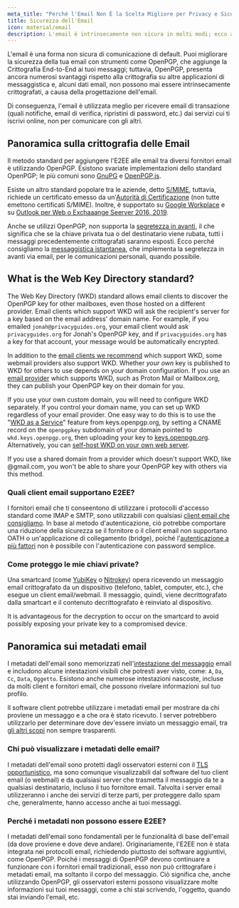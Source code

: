 ```yaml
---
meta_title: "Perché l'Email Non È la Scelta Migliore per Privacy e Sicurezza - Privacy Guides"
title: Sicurezza dell'Email
icon: material/email
description: L'email è intrinsecamente non sicura in molti modi; ecco alcune delle motivazioni per cui non è la nostra scelta principale per le comunicazioni sicure.
---
```


L'email è una forma non sicura di comunicazione di default. Puoi migliorare la sicurezza della tua email con strumenti come OpenPGP, che aggiunge la Crittografia End-to-End ai tuoi messaggi; tuttavia, OpenPGP, presenta ancora numerosi svantaggi rispetto alla crittografia su altre applicazioni di messaggistica e, alcuni dati email, non possono mai essere intrinsecamente crittografati, a causa della progettazione dell'email.

Di conseguenza, l'email è utilizzata meglio per ricevere email di transazione (quali notifiche, email di verifica, ripristini di password, etc.) dai servizi cui ti iscrivi online, non per comunicare con gli altri.

## Panoramica sulla crittografia delle Email

Il metodo standard per aggiungere l'E2EE alle email tra diversi fornitori email è utilizzando OpenPGP. Esistono svariate implementazioni dello standard OpenPGP; le più comuni sono [GnuPG](https://en.wikipedia.org/wiki/GNU_Privacy_Guard) e [OpenPGP.js](https://openpgpjs.org).

Esiste un altro standard popolare tra le aziende, detto [S/MIME](https://en.wikipedia.org/wiki/S/MIME), tuttavia, richiede un certificato emesso da un'[Autorità di Certificazione](https://en.wikipedia.org/wiki/Certificate_authority) (non tutte emettono certificati S/MIME). Inoltre, è supportato su [Google Workplace](https://support.google.com/a/topic/9061730?hl=en&ref_topic=9061731) e su [Outlook per Web o Exchaaange Seerver 2016, 2019](https://support.office.com/en-us/article/encrypt-messages-by-using-s-mime-in-outlook-on-the-web-878c79fc-7088-4b39-966f-14512658f480).

Anche se utilizzi OpenPGP, non supporta la [segretezza in avanti](https://en.wikipedia.org/wiki/Forward_secrecy), il che significa che se la chiave privata tua o del destinatario viene rubata, tutti i messaggi precedentemente crittografati saranno esposti. Ecco perché consigliamo la [messaggistica istantanea](../real-time-communication.md), che implementa la segretezza in avanti via email, per le comunicazioni personali, quando possibile.

## What is the Web Key Directory standard?

The Web Key Directory (WKD) standard allows email clients to discover the OpenPGP key for other mailboxes, even those hosted on a different provider. Email clients which support WKD will ask the recipient's server for a key based on the email address' domain name. For example, if you emailed `jonah@privacyguides.org`, your email client would ask `privacyguides.org` for Jonah's OpenPGP key, and if `privacyguides.org` has a key for that account, your message would be automatically encrypted.

In addition to the [email clients we recommend](../email-clients.md) which support WKD, some webmail providers also support WKD. Whether *your own* key is published to WKD for others to use depends on your domain configuration. If you use an [email provider](../email.md#openpgp-compatible-services) which supports WKD, such as Proton Mail or Mailbox.org, they can publish your OpenPGP key on their domain for you.

If you use your own custom domain, you will need to configure WKD separately. If you control your domain name, you can set up WKD regardless of your email provider. One easy way to do this is to use the "[WKD as a Service](https://keys.openpgp.org/about/usage#wkd-as-a-service)" feature from keys.openpgp.org, by setting a CNAME record on the `openpgpkey` subdomain of your domain pointed to `wkd.keys.openpgp.org`, then uploading your key to [keys.openpgp.org](https://keys.openpgp.org/). Alternatively, you can [self-host WKD on your own web server](https://wiki.gnupg.org/WKDHosting).

If you use a shared domain from a provider which doesn't support WKD, like @gmail.com, you won't be able to share your OpenPGP key with others via this method.

### Quali client email supportano E2EE?

I fornitori email che ti conseentono di utilizzare i protocolli d'accesso standard come IMAP e SMTP, sono utilizzabili con qualsiasi [client email che consigliamo](../email-clients.md). In base al metodo d'autenticazione, ciò potrebbe comportare una riduzione della sicurezza se il fornitore o il client email non supportano OATH o un'applicazione di collegamento (bridge), poiché l'[autenticazione a più fattori](multi-factor-authentication.md) non è possibile con l'autenticazione con password semplice.

### Come proteggo le mie chiavi private?

Una smartcard (come [YubiKey](https://support.yubico.com/hc/en-us/articles/360013790259-Using-Your-YubiKey-with-OpenPGP) o [Nitrokey](https://www.nitrokey.com)) opera ricevendo un messaggio email crittografato da un dispositivo (telefono, tablet, computer, etc.), che esegue un client email/webmail. Il messaggio, quindi, viene decrittografato dalla smartcart e il contenuto decrittografato è reinviato al dispositivo.

It is advantageous for the decryption to occur on the smartcard to avoid possibly exposing your private key to a compromised device.

## Panoramica sui metadati email

I metadati dell'email sono memorizzati nell'[intestazione del messaggio](https://en.wikipedia.org/wiki/Email#Message_header) email e includono alcune intestazioni visibili che potresti aver visto, come: `A`, `Da`, `Cc`, `Data`, `Oggetto`. Esistono anche numerose intestazioni nascoste, incluse da molti client e fornitori email, che possono rivelare informazioni sul tuo profilo.

Il software client potrebbe utilizzare i metadati email per mostrare da chi proviene un messaggo e a che ora è stato ricevuto. I server potrebbero utilizzarlo per determinare dove dev'essere inviato un messaggio email, tra [gli altri scopi](https://en.wikipedia.org/wiki/Email#Message_header) non sempre trasparenti.

### Chi può visualizzare i metadati delle email?

I metadati dell'email sono protetti dagli osservatori esterni con il [TLS opportunistico](https://en.wikipedia.org/wiki/Opportunistic_TLS), ma sono comunque visualizzabili dal software del tuo client email (o webmail) e da qualsiasi server che trasmetta il messaggio da te a qualsiasi destinatario, incluso il tuo fornitore email. Talvolta i server email utilizzeranno i anche dei servizi di terze parti, per proteggere dallo spam che, generalmente, hanno accesso anche ai tuoi messaggi.

### Perché i metadati non possono essere E2EE?

I metadati dell'email sono fondamentali per le funzionalità di base dell'email (da dove proviene e dove deve andare). Originariamente, l'E2EE non è stata integrata nei protocolli email, richiedendo piuttosto dei software aggiuntivi, come OpenPGP. Poiché i messaggi di OpenPGP devono continuare a funzionare con i fornitori email tradizionali, esso non può crittografare i metadati email, ma soltanto il corpo del messaggio. Ciò significa che, anche utilizzando OpenPGP, gli osservatori esterni possono visualizzare molte informazioni sui tuoi messaggi, come a chi stai scrivendo, l'oggetto, quando stai inviando l'email, etc.
